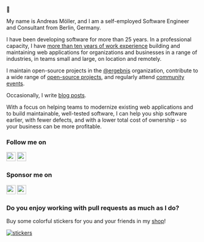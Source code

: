 :wave:

My name is Andreas Möller, and I am a self-employed Software Engineer and Consultant from Berlin, Germany.

I have been developing software for more than 25 years. In a professional capacity, I have [more than ten years of work experience](https://localheinz.com/work-experience/) building and maintaining web applications for organizations and businesses in a range of industries, in teams small and large, on location and remotely.

I maintain open-source projects in the [@ergebnis](https://github.com/ergebnis) organization, contribute to a wide range of [open-source projects](https://github.com/localheinz?tab=repositories&q=&type=fork&language=), and regularly attend [community events](https://localheinz.com/events/).

Occasionally, I write [blog posts](https://localheinz.com/blog/).

With a focus on helping teams to modernize existing web applications and to build maintainable, well-tested software, I can help you ship software earlier, with fewer defects, and with a lower total cost of ownership - so your business can be more profitable.

### Follow me on

<p>
    <a target="_blank" href="https://github.com/localheinz" title="GitHub"><img src="https://cdn.jsdelivr.net/npm/simple-icons@3.9.0/icons/github.svg" width="24px" height=24px"></a>
    <a target="_blank" href="https://twitter.com/localheinz" title="Twitter"><img src="https://cdn.jsdelivr.net/npm/simple-icons@3.9.0/icons/twitter.svg" width="24px" height=24px"></a>
</p>

### Sponsor me on

<p>
    <a target="_blank" href="https://github.com/sponsors/localheinz" title="GitHub Sponsors"><img src="https://cdn.jsdelivr.net/npm/simple-icons@3.9.0/icons/github.svg" width="24px" height=24px"></a>
    <a target="_blank" href="https://www.buymeacoffee.com/localheinz" title="Buy me a coffee"><img src="https://cdn.jsdelivr.net/npm/simple-icons@3.9.0/icons/buymeacoffee.svg" width="24px" height=24px"></a>
</p>

### Do you enjoy working with pull requests as much as I do?

Buy some colorful stickers for you and your friends in my <a target="_blank" href="https://shop.localheinz.com" title="shop.localheinz.com">shop</a>!

[![stickers](img/stickers.jpeg)](https://shop.localheinz.com/collections/sticker-bundles/products/bundle-5-stickers)


